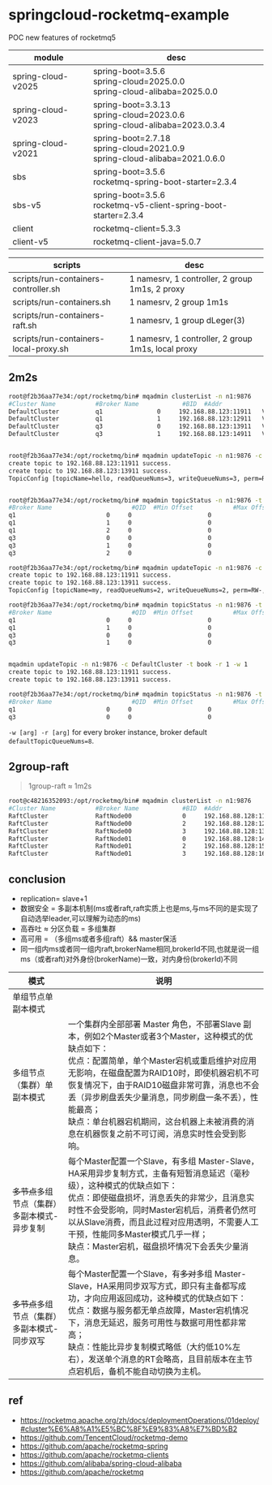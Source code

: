 # springcloud-rocketmq-example

POC new features of rocketmq5

| module             | desc                                                                                 |
|--------------------|--------------------------------------------------------------------------------------|
| spring-cloud-v2025 | spring-boot=3.5.6  <br/> spring-cloud=2025.0.0 <br/> spring-cloud-alibaba=2025.0.0    |
| spring-cloud-v2023 | spring-boot=3.3.13  <br/> spring-cloud=2023.0.6 <br/> spring-cloud-alibaba=2023.0.3.4 |
| spring-cloud-v2021 | spring-boot=2.7.18 <br/> spring-cloud=2021.0.9 <br/> spring-cloud-alibaba=2021.0.6.0  |
| sbs                | spring-boot=3.5.6  <br/> rocketmq-spring-boot-starter=2.3.4                           |
| sbs-v5             | spring-boot=3.5.6  <br/> rocketmq-v5-client-spring-boot-starter=2.3.4                 |
| client             | rocketmq-client=5.3.3                                                                 |
| client-v5          | rocketmq-client-java=5.0.7                                                            |

| scripts                               | desc                                               |
|---------------------------------------|----------------------------------------------------|
| scripts/run-containers-controller.sh  | 1 namesrv, 1 controller, 2 group 1m1s, 2 proxy     |
| scripts/run-containers.sh             | 1 namesrv, 2 group 1m1s                            |
| scripts/run-containers-raft.sh        | 1 namesrv, 1 group dLeger(3)                       |
| scripts/run-containers-local-proxy.sh | 1 namesrv, 1 controller, 2 group 1m1s, local proxy |
## 2m2s

```bash
root@f2b36aa77e34:/opt/rocketmq/bin# mqadmin clusterList -n n1:9876
#Cluster Name           #Broker Name            #BID  #Addr                  #Version              #InTPS(LOAD)     #OutTPS(LOAD)  #Timer(Progress)        #PCWait(ms)  #Hour         #SPACE    #ACTIVATED
DefaultCluster          q1               0     192.168.88.123:11911   V5_3_0                 0.00(0,0ms)       0.00(0,0ms)  0-0(0.0w, 0.0, 0.0)               0  480097.14     0.0100          true
DefaultCluster          q1               1     192.168.88.123:12911   V5_3_0                 0.00(0,0ms)       0.00(0,0ms)  2-0(0.0w, 0.0, 0.0)               0  480097.14     0.0100         false
DefaultCluster          q3               0     192.168.88.123:13911   V5_3_0                 0.00(0,0ms)       0.00(0,0ms)  1-0(0.0w, 0.0, 0.0)               0  480097.14     0.0100          true
DefaultCluster          q3               1     192.168.88.123:14911   V5_3_0                 0.00(0,0ms)       0.00(0,0ms)  3-0(0.0w, 0.0, 0.0)               0  480097.14     0.0100         false


root@f2b36aa77e34:/opt/rocketmq/bin# mqadmin updateTopic -n n1:9876 -c DefaultCluster -t hello -r 3 -w 3
create topic to 192.168.88.123:11911 success.
create topic to 192.168.88.123:13911 success.
TopicConfig [topicName=hello, readQueueNums=3, writeQueueNums=3, perm=RW-, topicFilterType=SINGLE_TAG, topicSysFlag=0, order=false, attributes={}]


root@f2b36aa77e34:/opt/rocketmq/bin# mqadmin topicStatus -n n1:9876 -t hello
#Broker Name                      #QID  #Min Offset           #Max Offset             #Last Updated
q1                         0     0                     0                       
q1                         1     0                     0                       
q1                         2     0                     0                       
q3                         0     0                     0                       
q3                         1     0                     0                       
q3                         2     0                     0                       

root@f2b36aa77e34:/opt/rocketmq/bin# mqadmin updateTopic -n n1:9876 -c DefaultCluster -t my -r 2 -w 2
create topic to 192.168.88.123:11911 success.
create topic to 192.168.88.123:13911 success.
TopicConfig [topicName=my, readQueueNums=2, writeQueueNums=2, perm=RW-, topicFilterType=SINGLE_TAG, topicSysFlag=0, order=false, attributes={}]

root@f2b36aa77e34:/opt/rocketmq/bin# mqadmin topicStatus -n n1:9876 -t my
#Broker Name                      #QID  #Min Offset           #Max Offset             #Last Updated
q1                         0     0                     0                       
q1                         1     0                     0                       
q3                         0     0                     0                       
q3                         1     0                     0                       


mqadmin updateTopic -n n1:9876 -c DefaultCluster -t book -r 1 -w 1
create topic to 192.168.88.123:11911 success.
create topic to 192.168.88.123:13911 success.

root@f2b36aa77e34:/opt/rocketmq/bin# mqadmin topicStatus -n n1:9876 -t book
#Broker Name                      #QID  #Min Offset           #Max Offset             #Last Updated
q1                         0     0                     0                       
q3                         0     0                     0                       
```

`-w [arg] -r [arg]` for every broker instance, broker default `defaultTopicQueueNums=8`.

## 2group-raft

> 1group-raft ≈ 1m2s

```bash
root@c48216352093:/opt/rocketmq/bin# mqadmin clusterList -n n1:9876
#Cluster Name           #Broker Name            #BID  #Addr                  #Version              #InTPS(LOAD)     #OutTPS(LOAD)  #Timer(Progress)        #PCWait(ms)  #Hour         #SPACE    #ACTIVATED
RaftCluster             RaftNode00              0     192.168.88.128:11911   V5_3_0                 0.00(0,0ms)       0.00(0,0ms)  0-0(0.0w, 0.0, 0.0)               0  480099.47     0.0100          true
RaftCluster             RaftNode00              2     192.168.88.128:12911   V5_3_0                 0.00(0,0ms)       0.00(0,0ms)  1-0(0.0w, 0.0, 0.0)               0  480099.47     0.0100         false
RaftCluster             RaftNode00              3     192.168.88.128:13911   V5_3_0                 0.00(0,0ms)       0.00(0,0ms)  2-0(0.0w, 0.0, 0.0)               0  480099.47     0.0100         false
RaftCluster             RaftNode01              0     192.168.88.128:14911   V5_3_0                 0.00(0,0ms)       0.00(0,0ms)  0-0(0.0w, 0.0, 0.0)               0  480099.47     0.0100          true
RaftCluster             RaftNode01              2     192.168.88.128:15911   V5_3_0                 0.00(0,0ms)       0.00(0,0ms)  3-0(0.0w, 0.0, 0.0)               0  480099.47     0.0100         false
RaftCluster             RaftNode01              3     192.168.88.128:16911   V5_3_0                 0.00(0,0ms)       0.00(0,0ms)  604757-0(0.0w, 0.0, 0.0)            0  480099.47     0.0100         false
```

## conclusion

- replication= slave+1
- 数据安全 = 多副本机制(ms或者raft,raft实质上也是ms,与ms不同的是实现了自动选举leader,可以理解为动态的ms)
- 高吞吐 ≈ 分区负载 = 多组集群
- 高可用 = （多组ms或者多组raft）&& master保活
- 同一组内ms或者同一组内raft,brokerName相同,brokerId不同,也就是说一组ms（或者raft)对外身份(brokerName)一致，对内身份(brokerId)不同

| 模式                              | 说明                                                                                                                                                                                                                                                                                                                                                                                                             |
|-----------------------------------|------------------------------------------------------------------------------------------------------------------------------------------------------------------------------------------------------------------------------------------------------------------------------------------------------------------------------------------------------------------------------------------------------------------|
| 单组节点单副本模式                |                                                                                                                                                                                                                                                                                                                                                                                                                  |
| 多组节点（集群）单副本模式        | 一个集群内全部部署 Master 角色，不部署Slave 副本，例如2个Master或者3个Master，这种模式的优缺点如下： <br/>优点：配置简单，单个Master宕机或重启维护对应用无影响，在磁盘配置为RAID10时，即使机器宕机不可恢复情况下，由于RAID10磁盘非常可靠，消息也不会丢（异步刷盘丢失少量消息，同步刷盘一条不丢），性能最高； <br/>缺点：单台机器宕机期间，这台机器上未被消费的消息在机器恢复之前不可订阅，消息实时性会受到影响。 |
| ~~多节点~~多组节点（集群）多副本模式-异步复制 | 每个Master配置一个Slave，有多组 Master-Slave，HA采用异步复制方式，主备有短暂消息延迟（毫秒级），这种模式的优缺点如下：  <br/>优点：即使磁盘损坏，消息丢失的非常少，且消息实时性不会受影响，同时Master宕机后，消费者仍然可以从Slave消费，而且此过程对应用透明，不需要人工干预，性能同多Master模式几乎一样；  <br/>缺点：Master宕机，磁盘损坏情况下会丢失少量消息。                                                |
| ~~多节点~~多组节点（集群）多副本模式-同步双写 | 每个Master配置一个Slave，有~~多对~~多组 Master-Slave，HA采用同步双写方式，即只有主备都写成功，才向应用返回成功，这种模式的优缺点如下：  <br/>优点：数据与服务都无单点故障，Master宕机情况下，消息无延迟，服务可用性与数据可用性都非常高；  <br/>缺点：性能比异步复制模式略低（大约低10%左右），发送单个消息的RT会略高，且目前版本在主节点宕机后，备机不能自动切换为主机。                                                |



## ref
- <https://rocketmq.apache.org/zh/docs/deploymentOperations/01deploy/#cluster%E6%A8%A1%E5%BC%8F%E9%83%A8%E7%BD%B2>
- <https://github.com/TencentCloud/rocketmq-demo>
- <https://github.com/apache/rocketmq-spring>
- <https://github.com/apache/rocketmq-clients>
- <https://github.com/alibaba/spring-cloud-alibaba>
- <https://github.com/apache/rocketmq>
